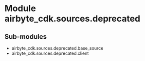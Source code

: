 Module airbyte_cdk.sources.deprecated
=====================================

Sub-modules
-----------
* airbyte_cdk.sources.deprecated.base_source
* airbyte_cdk.sources.deprecated.client